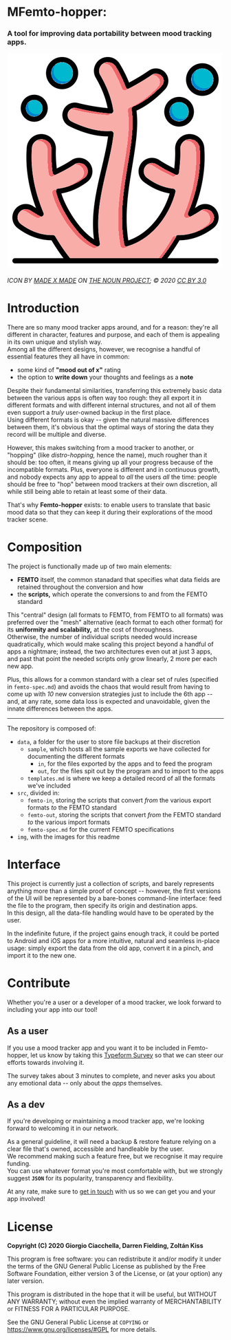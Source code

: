 # MFemto-hopper:

### A tool for improving data portability between mood tracking apps.

![coral](img/coral/coral.png)

###### ICON BY [MADE X MADE](https://thenounproject.com/christian933) ON [THE NOUN PROJECT](https://thenounproject.com); &copy; 2020 [CC BY 3.0](https://creativecommons.org/licenses/by/3.0)


# Introduction

There are so many mood tracker apps around, and for a reason: they're all different in character, features and purpose, and each of them is appealing in its own unique and stylish way.        
Among all the different designs, however, we recognise a handful of essential features they all have in common:
-   some kind of **"mood out of x"** rating
-   the option to **write down** your thoughts and feelings as a **note**

Despite their fundamental similarities, transferring this extremely basic data between the various apps is often way too rough: they all export it in different formats and with different internal structures, and not all of them even support a *truly* user-owned backup in the first place.      
Using different formats is okay -- given the natural massive differences between them, it's obvious that the optimal ways of storing the data they record will be multiple and diverse.

However, this makes switching from a mood tracker to another, or "hopping" (like *distro-hopping,* hence the name), much rougher than it should be: too often, it means giving up all your progress because of the incompatible formats.
Plus, everyone is different and in continuous growth, and nobody expects any app to appeal to *all* the users *all* the time: people should be free to "hop" between mood trackers at their own discretion, all while still being able to retain at least some of their data.

That's why **Femto-hopper** exists: to enable users to translate that basic mood data so that they can keep it during their explorations of the mood tracker scene.     


# Composition

The project is functionally made up of two main elements:
-   **FEMTO** itself, the common stanadard that specifies what data fields are retained throughout the conversion and how
-   the **scripts,** which operate the conversions to and from the FEMTO standard

This "central" design (all formats to FEMTO, from FEMTO to all formats) was preferred over the "mesh" alternative (each format to each other format) for its **uniformity and scalability,** at the cost of thoroughness.       
Otherwise, the number of individual scripts needed would increase quadratically, which would make scaling this project beyond a handful of apps a nightmare; instead, the two architectures even out at just 3 apps, and past that point the needed scripts only grow linearly, 2 more per each new app.

Plus, this allows for a common standard with a clear set of rules (specified in `femto-spec.md`) and avoids the chaos that would result from having to come up with *10* new conversion strategies just to include the 6th app -- and, at any rate, some data loss is expected and unavoidable, given the innate differences between the apps.

---

The repository is composed of:
-   `data`, a folder for the user to store file backups at their discretion
    -   `sample`, which hosts all the sample exports we have collected for documenting the different formats
        -   `in`, for the files exported by the apps and to feed the program
        -   `out`, for the files spit out by the program and to import to the apps
    -   `templates.md` is where we keep a detailed record of all the formats we've included
-   `src`, divided in:
    -   `femto-in`, storing the scripts that convert *from* the various export formats *to* the FEMTO standard
    -   `femto-out`, storing the scripts that convert *from* the FEMTO standard *to* the various import formats
    -   `femto-spec.md` for the current FEMTO specifications
-   `img`, with the images for this readme


# Interface

This project is currently just a collection of scripts, and barely represents anything more than a simple proof of concept -- however, the first versions of the UI will be represented by a bare-bones command-line interface: feed the file to the program, then specify its origin and destination apps.     
In this design, all the data-file handling would have to be operated by the user.

In the indefinite future, if the project gains enough track, it could be ported to Android and iOS apps for a more intuitive, natural and seamless in-place usage: simply export the data from the old app, convert it in a pinch, and import it to the new one.


# Contribute

Whether you're a user or a developer of a mood tracker, we look forward to including your app into our tool!

## As a user
If you use a mood tracker app and you want it to be included in Femto-hopper, let us know by taking this [Typeform Survey](https://ciakkig.typeform.com/to/FgAHqZ) so that we can steer our efforts towards involving it.

The survey takes about 3 minutes to complete, and never asks you about any emotional data -- only about the *apps* themselves.

## As a dev
If you're developing or maintaining a mood tracker app, we're looking forward to welcoming it in our network.

As a general guideline, it will need a backup & restore feature relying on a clear file that's owned, accessible and handleable by the user.    
We recommend making such a feature free, but we recognise it may require funding.       
You can use whatever format you're most comfortable with, but we strongly suggest **`JSON`** for its popularity, transparency and flexibility.

At any rate, make sure to [get in touch](mailto:ciakki.g@gmail.com) with us so we can get you and your app involved!


# License

**Copyright (C) 2020 Giorgio Ciacchella, Darren Fielding, Zoltán Kiss**

This program is free software: you can redistribute it and/or modify it under the terms of the GNU General Public License as published by the Free Software Foundation, either version 3 of the License, or (at your option) any later version.

This program is distributed in the hope that it will be useful, but WITHOUT ANY WARRANTY; without even the implied warranty of MERCHANTABILITY or FITNESS FOR A PARTICULAR PURPOSE.

See the GNU General Public License at `COPYING` or https://www.gnu.org/licenses/#GPL for more details.